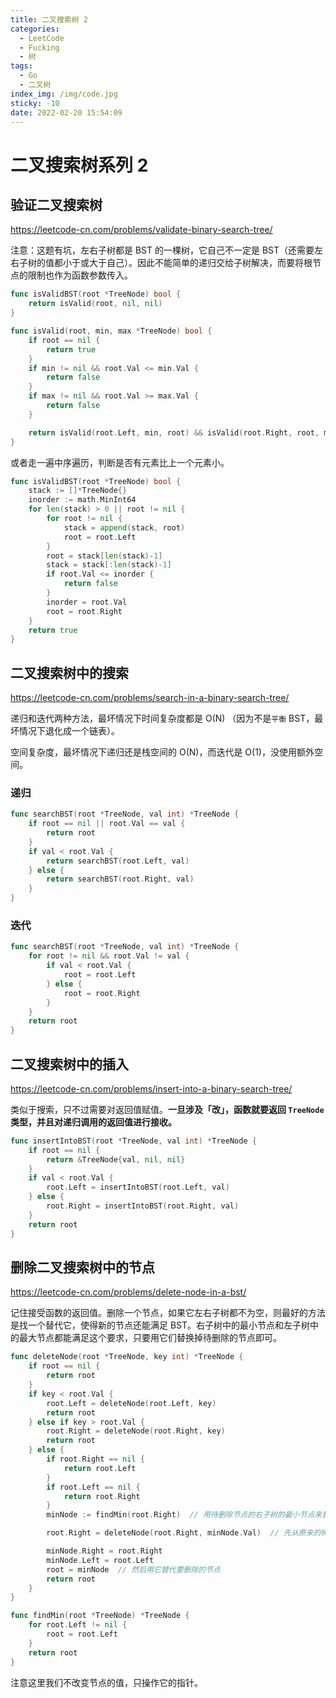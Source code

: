 ```yaml
---
title: 二叉搜索树 2
categories:
  - LeetCode
  - Fucking
  - 树
tags:
  - Go
  - 二叉树
index_img: /img/code.jpg
sticky: -10
date: 2022-02-20 15:54:09
---
```


# 二叉搜索树系列 2

## 验证二叉搜索树

https://leetcode-cn.com/problems/validate-binary-search-tree/

注意：这题有坑，左右子树都是 BST 的一棵树，它自己不一定是 BST（还需要左右子树的值都小于或大于自己）。因此不能简单的递归交给子树解决，而要将根节点的限制也作为函数参数传入。

```go
func isValidBST(root *TreeNode) bool {
    return isValid(root, nil, nil)
}

func isValid(root, min, max *TreeNode) bool {
    if root == nil {
        return true
    }
    if min != nil && root.Val <= min.Val {
        return false
    }
    if max != nil && root.Val >= max.Val {
        return false
    }

    return isValid(root.Left, min, root) && isValid(root.Right, root, max)
}
```

或者走一遍中序遍历，判断是否有元素比上一个元素小。

```go
func isValidBST(root *TreeNode) bool {
    stack := []*TreeNode{}
    inorder := math.MinInt64
    for len(stack) > 0 || root != nil {
        for root != nil {
            stack = append(stack, root)
            root = root.Left
        }
        root = stack[len(stack)-1]
        stack = stack[:len(stack)-1]
        if root.Val <= inorder {
            return false
        }
        inorder = root.Val
        root = root.Right
    }
    return true
}
```

## 二叉搜索树中的搜索

https://leetcode-cn.com/problems/search-in-a-binary-search-tree/

递归和迭代两种方法，最坏情况下时间复杂度都是 O(N) （因为不是`平衡` BST，最坏情况下退化成一个链表）。

空间复杂度，最坏情况下递归还是栈空间的 O(N)，而迭代是 O(1)，没使用额外空间。

### 递归

```go
func searchBST(root *TreeNode, val int) *TreeNode {
    if root == nil || root.Val == val {
        return root
    }
    if val < root.Val {
        return searchBST(root.Left, val)
    } else {
        return searchBST(root.Right, val)
    }
}
```

### 迭代

```go
func searchBST(root *TreeNode, val int) *TreeNode {
    for root != nil && root.Val != val {
        if val < root.Val {
            root = root.Left
        } else {
            root = root.Right
        }
    }
    return root
}
```

## 二叉搜索树中的插入

https://leetcode-cn.com/problems/insert-into-a-binary-search-tree/

类似于搜索，只不过需要对返回值赋值。**一旦涉及「改」，函数就要返回 `TreeNode` 类型，并且对递归调用的返回值进行接收。**

```go
func insertIntoBST(root *TreeNode, val int) *TreeNode {
    if root == nil {
        return &TreeNode{val, nil, nil}
    }
    if val < root.Val {
        root.Left = insertIntoBST(root.Left, val)
    } else {
        root.Right = insertIntoBST(root.Right, val)
    }
    return root
}
```

## 删除二叉搜索树中的节点

https://leetcode-cn.com/problems/delete-node-in-a-bst/

记住接受函数的返回值。删除一个节点，如果它左右子树都不为空，则最好的方法是找一个替代它，使得新的节点还能满足 BST。右子树中的最小节点和左子树中的最大节点都能满足这个要求，只要用它们替换掉待删除的节点即可。

```go
func deleteNode(root *TreeNode, key int) *TreeNode {
    if root == nil {
        return root
    }
    if key < root.Val {
        root.Left = deleteNode(root.Left, key)
        return root
    } else if key > root.Val {
        root.Right = deleteNode(root.Right, key)
        return root
    } else {
        if root.Right == nil {
            return root.Left
        }
        if root.Left == nil {
            return root.Right
        }
        minNode := findMin(root.Right)  // 用待删除节点的右子树的最小节点来替换

        root.Right = deleteNode(root.Right, minNode.Val)  // 先从原来的树中切掉

        minNode.Right = root.Right  
        minNode.Left = root.Left
        root = minNode  // 然后用它替代要删除的节点
        return root
    }
}

func findMin(root *TreeNode) *TreeNode {
    for root.Left != nil {
        root = root.Left
    }
    return root
}
```

注意这里我们不改变节点的值，只操作它的指针。
